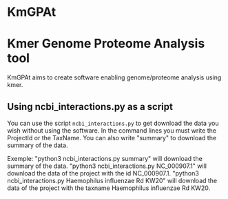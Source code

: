 # KmGPAt                                        
# Kmer Genome Proteome Analysis tool

KmGPAt aims to create software enabling genome/proteome analysis using kmer.

## Using ncbi_interactions.py as a script

You can use the script `ncbi_interactions.py` to get download the data you wish without using the software.
In the command lines you must write the ProjectId or the TaxName. You can also write "summary" to download the summary of the data.

Exemple:
"python3 ncbi_interactions.py summary" will download the summary of the data.
"python3 ncbi_interactions.py NC_000907.1" will download the data of the project with the id NC_000907.1.
"python3 ncbi_interactions.py Haemophilus influenzae Rd KW20" will download the data of the project with the taxname Haemophilus influenzae Rd KW20.